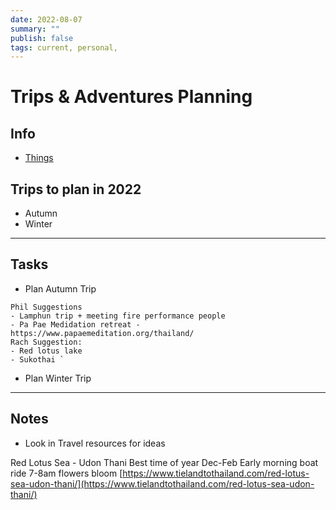 ```yaml
---
date: 2022-08-07
summary: ""
publish: false
tags: current, personal,
---
```


# Trips & Adventures Planning

## Info
- [Things](things:///show?id=4kLPeP7zGqvgNxK21iR6TD)


## Trips to plan in 2022

-   Autumn
-   Winter

---

## Tasks

-   Plan Autumn Trip
```
Phil Suggestions
- Lamphun trip + meeting fire performance people
- Pa Pae Medidation retreat - https://www.papaemeditation.org/thailand/
Rach Suggestion:
- Red lotus lake
- Sukothai `
```
-   Plan Winter Trip

---

## Notes

-   Look in Travel resources for ideas


Red Lotus Sea - Udon Thani
Best time of year Dec-Feb
Early morning boat ride 7-8am flowers bloom
[https://www.tielandtothailand.com/red-lotus-sea-udon-thani/](https://www.tielandtothailand.com/red-lotus-sea-udon-thani/)